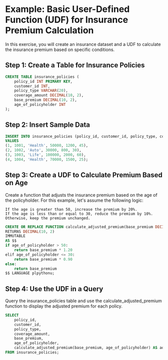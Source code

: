 # Example: Basic User-Defined Function (UDF) for Insurance Premium Calculation

In this exercise, you will create an insurance dataset and a UDF to calculate the insurance premium based on specific conditions.

## Step 1: Create a Table for Insurance Policies
```sql
CREATE TABLE insurance_policies (
    policy_id INT PRIMARY KEY,
    customer_id INT,
    policy_type VARCHAR(20),
    coverage_amount DECIMAL(10, 2),
    base_premium DECIMAL(10, 2),
    age_of_policyholder INT
);
```

## Step 2: Insert Sample Data
```sql
INSERT INTO insurance_policies (policy_id, customer_id, policy_type, coverage_amount, base_premium, age_of_policyholder)
VALUES
(1, 1001, 'Health', 50000, 1200, 45),
(2, 1002, 'Auto', 30000, 800, 30),
(3, 1003, 'Life', 100000, 2000, 60),
(4, 1004, 'Health', 70000, 1500, 25);
```

## Step 3: Create a UDF to Calculate Premium Based on Age

Create a function that adjusts the insurance premium based on the age of the policyholder. For this example, let's assume the following logic:

```
If the age is greater than 50, increase the premium by 20%.
If the age is less than or equal to 30, reduce the premium by 10%.
Otherwise, keep the premium unchanged.
```

```sql
CREATE OR REPLACE FUNCTION calculate_adjusted_premium(base_premium DECIMAL(10, 2), age_of_policyholder INT)
RETURNS DECIMAL(10, 2)
IMMUTABLE
AS $$
if age_of_policyholder > 50:
    return base_premium * 1.20
elif age_of_policyholder <= 30:
    return base_premium * 0.90
else:
    return base_premium
$$ LANGUAGE plpythonu;
```

## Step 4: Use the UDF in a Query

Query the insurance_policies table and use the calculate_adjusted_premium function to display the adjusted premium for each policy.

```sql
SELECT 
    policy_id, 
    customer_id, 
    policy_type, 
    coverage_amount, 
    base_premium,
    age_of_policyholder,
    calculate_adjusted_premium(base_premium, age_of_policyholder) AS adjusted_premium
FROM insurance_policies;
```
